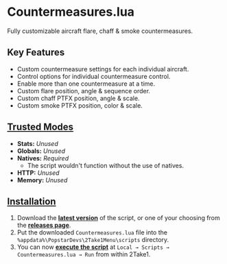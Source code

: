 # Countermeasures.lua
Fully customizable aircraft flare, chaff & smoke countermeasures.

## Key Features
- Custom countermeasure settings for each individual aircraft.
- Control options for individual countermeasure control.
- Enable more than one countermeasure at a time.
- Custom flare position, angle & sequence order.
- Custom chaff PTFX position, angle & scale.
- Custom smoke PTFX position, color & scale.

## [Trusted Modes](https://gta.2take1.menu/dev/scripts/#trusted-mode)
- **Stats:** *Unused*
- **Globals:** *Unused*
- **Natives:** *Required*
    - The script wouldn't function without the use of natives.
- **HTTP:** *Unused*
- **Memory:** *Unused*

## [Installation](https://gta.2take1.menu/dev/scripts/#manual-installation)
1. Download the [**latest version**](https://github.com/Bassrex100/Countermeasures.lua/releases/latest/download/Countermeasures.lua) of the script, or one of your choosing from the [**releases page**](https://github.com/Bassrex100/Countermeasures.lua/releases).
2. Put the downloaded `Countermeasures.lua` file into the `%appdata%\PopstarDevs\2Take1Menu\scripts` directory.
3. You can now [**execute the script**](https://gta.2take1.menu/dev/scripts/#running-scripts) at `Local → Scripts → Countermeasures.lua → Run` from within 2Take1.
